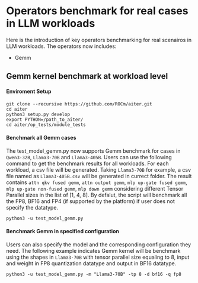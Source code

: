 # Operators benchmark for real cases in LLM workloads


Here is the introduction of key operators benchmarking for real scenairos in LLM workloads. The operators now includes:
* Gemm


## Gemm kernel benchmark at workload level

#### Enviroment Setup
```
git clone --recursive https://github.com/ROCm/aiter.git
cd aiter
python3 setup.py develop
export PYTHON=/path_to_aiter/
cd aiter/op_tests/module_tests
```

#### Benchmark all Gemm cases
The test_model_gemm.py now supports Gemm benchmark for cases in `Qwen3-32B`, `Llama3-70B` and `Llama3-405B`.
Users can use the following command to get the benchmark results for all workloads. For each workload, a csv file will be generated. Taking `Llama3-70B` for example, a csv file named as `Llama3-405B.csv` will be generated in currect folder. The result contains `attn qkv fused gemm`, `attn output gemm`, `mlp up-gate fused gemm`, `mlp up-gate non-fused gemm`, `mlp down gemm` considering different Tensor Parallel sizes in the list of [1, 4, 8]. By defalut, the script will benchmark all the FP8, BF16 and FP4 (if supported by the platform) if user does not specify the datatype.
```
python3 -u test_model_gemm.py
```
#### Benchmark Gemm in specified configuration
Users can also specify the model and the corresponding configuration they need. The following example indicates Gemm kernel will be benchmark using the shapes in `Llama3-70B` with tensor parallel size equaling to 8, input and weight in FP8 quantization datatype and output in BF16 datatype.
```
python3 -u test_model_gemm.py -m "Llama3-70B" -tp 8 -d bf16 -q fp8
```


